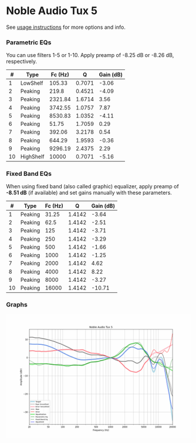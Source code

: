 # Noble Audio Tux 5
See [usage instructions](https://github.com/jaakkopasanen/AutoEq#usage) for more options and info.

### Parametric EQs
You can use filters 1-5 or 1-10. Apply preamp of -8.25 dB or -8.26 dB, respectively.

|   # | Type      |   Fc (Hz) |      Q |   Gain (dB) |
|-----|-----------|-----------|--------|-------------|
|   1 | LowShelf  |    105.33 | 0.7071 |       -3.06 |
|   2 | Peaking   |    219.8  | 0.4521 |       -4.09 |
|   3 | Peaking   |   2321.84 | 1.6714 |        3.56 |
|   4 | Peaking   |   3742.55 | 1.0757 |        7.87 |
|   5 | Peaking   |   8530.83 | 1.0352 |       -4.11 |
|   6 | Peaking   |     51.75 | 1.7059 |        0.29 |
|   7 | Peaking   |    392.06 | 3.2178 |        0.54 |
|   8 | Peaking   |    644.29 | 1.9593 |       -0.36 |
|   9 | Peaking   |   9296.19 | 2.4375 |        2.29 |
|  10 | HighShelf |  10000    | 0.7071 |       -5.16 |

### Fixed Band EQs
When using fixed band (also called graphic) equalizer, apply preamp of **-8.51 dB** (if available) and set gains manually with these parameters.

|   # | Type    |   Fc (Hz) |      Q |   Gain (dB) |
|-----|---------|-----------|--------|-------------|
|   1 | Peaking |     31.25 | 1.4142 |       -3.64 |
|   2 | Peaking |     62.5  | 1.4142 |       -2.51 |
|   3 | Peaking |    125    | 1.4142 |       -3.71 |
|   4 | Peaking |    250    | 1.4142 |       -3.29 |
|   5 | Peaking |    500    | 1.4142 |       -1.66 |
|   6 | Peaking |   1000    | 1.4142 |       -1.25 |
|   7 | Peaking |   2000    | 1.4142 |        4.62 |
|   8 | Peaking |   4000    | 1.4142 |        8.22 |
|   9 | Peaking |   8000    | 1.4142 |       -3.27 |
|  10 | Peaking |  16000    | 1.4142 |      -10.71 |

### Graphs
![](./Noble%20Audio%20Tux%205.png)
